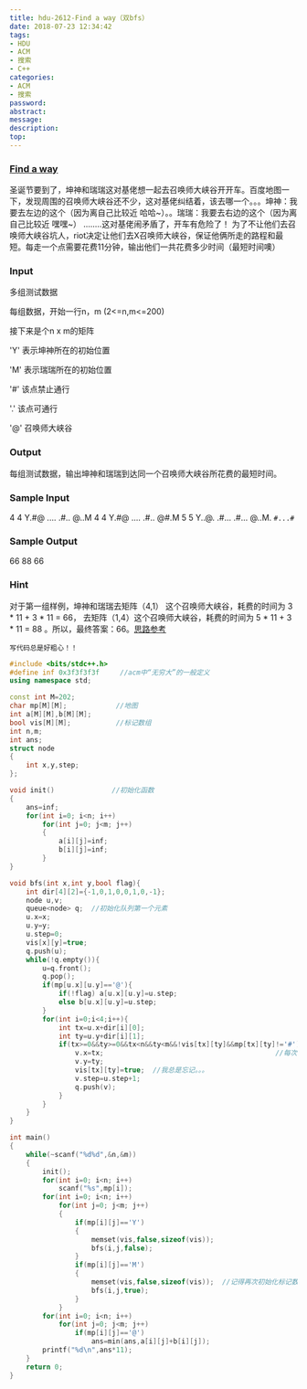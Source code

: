 ```yaml
---
title: hdu-2612-Find a way（双bfs）
date: 2018-07-23 12:34:42
tags:
- HDU
- ACM
- 搜索
- C++
categories:
- ACM
- 搜索
password:
abstract:
message:
description:
top:
---
```


### [Find a way](http://acm.hdu.edu.cn/showproblem.php?pid=2612)

圣诞节要到了，坤神和瑞瑞这对基佬想一起去召唤师大峡谷开开车。百度地图一下，发现周围的召唤师大峡谷还不少，这对基佬纠结着，该去哪一个。。。坤神：我要去左边的这个（因为离自己比较近 哈哈~）。。瑞瑞：我要去右边的这个（因为离自己比较近 嘿嘿~） ........这对基佬闹矛盾了，开车有危险了！  为了不让他们去召唤师大峡谷坑人，riot决定让他们去X召唤师大峡谷，保证他俩所走的路程和最短。每走一个点需要花费11分钟，输出他们一共花费多少时间（最短时间噢）
### Input
多组测试数据

每组数据，开始一行n，m (2<=n,m<=200)

接下来是个n x m的矩阵

'Y' 表示坤神所在的初始位置

'M' 表示瑞瑞所在的初始位置

'#' 该点禁止通行

'.' 该点可通行

'@' 召唤师大峡谷

### Output
每组测试数据，输出坤神和瑞瑞到达同一个召唤师大峡谷所花费的最短时间。

### Sample Input
4 4
Y.#@
....
.#..
@..M
4 4
Y.#@
....
.#..
@#.M
5 5
Y..@.
.#...
.#...
@..M.
`#...#`
### Sample Output
66
88
66
### Hint
对于第一组样例，坤神和瑞瑞去矩阵（4,1） 这个召唤师大峡谷，耗费的时间为 3 * 11 + 3 * 11 = 66， 去矩阵（1,4）这个召唤师大峡谷，耗费的时间为 5 * 11 + 3 * 11 = 88 。所以，最终答案：66。[思路参考](https://blog.csdn.net/ld_1090815922/article/details/72448569)


`写代码总是好粗心！！`
```c++
#include <bits/stdc++.h>
#define inf 0x3f3f3f3f     //acm中“无穷大”的一般定义
using namespace std;

const int M=202;
char mp[M][M];            //地图
int a[M][M],b[M][M];
bool vis[M][M];           //标记数组
int n,m;
int ans;
struct node
{
    int x,y,step;
};

void init()              //初始化函数
{
    ans=inf;
    for(int i=0; i<n; i++)
        for(int j=0; j<m; j++)
        {
            a[i][j]=inf;
            b[i][j]=inf;
        }
}

void bfs(int x,int y,bool flag){
    int dir[4][2]={-1,0,1,0,0,1,0,-1};
    node u,v;
    queue<node> q;  //初始化队列第一个元素
    u.x=x;
    u.y=y;
    u.step=0;
    vis[x][y]=true;
    q.push(u);
    while(!q.empty()){
        u=q.front();
        q.pop();
        if(mp[u.x][u.y]=='@'){
            if(!flag) a[u.x][u.y]=u.step;
            else b[u.x][u.y]=u.step;
        }
        for(int i=0;i<4;i++){
            int tx=u.x+dir[i][0];
            int ty=u.y+dir[i][1];
            if(tx>=0&&ty>=0&&tx<n&&ty<m&&!vis[tx][ty]&&mp[tx][ty]!='#'){//注意@和M，Y也是可以走的。
                v.x=tx;                                          //每次写搜索都忘记vis!!!!
                v.y=ty;
                vis[tx][ty]=true;  //我总是忘记。。。
                v.step=u.step+1;
                q.push(v);
            }
        }
    }
}

int main()
{
    while(~scanf("%d%d",&n,&m))
    {
        init();
        for(int i=0; i<n; i++)
            scanf("%s",mp[i]);
        for(int i=0; i<n; i++)
            for(int j=0; j<m; j++)
            {
                if(mp[i][j]=='Y')
                {
                    memset(vis,false,sizeof(vis));
                    bfs(i,j,false);
                }
                if(mp[i][j]=='M')
                {
                    memset(vis,false,sizeof(vis));  //记得再次初始化标记数组
                    bfs(i,j,true);
                }
            }
        for(int i=0; i<n; i++)
            for(int j=0; j<m; j++)
                if(mp[i][j]=='@')
                    ans=min(ans,a[i][j]+b[i][j]);
        printf("%d\n",ans*11);
    }
    return 0;
}

```